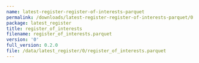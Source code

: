 ```yaml
---
name: latest-register-register-of-interests-parquet
permalink: /downloads/latest-register-register-of-interests-parquet/0
package: latest_register
title: register_of_interests
filename: register_of_interests.parquet
version: '0'
full_version: 0.2.0
file: /data/latest_register/0/register_of_interests.parquet
---
```

